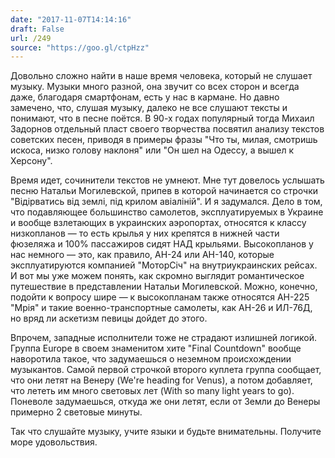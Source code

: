 ```yaml
---
date: "2017-11-07T14:14:16"
draft: False
url: /249
source: "https://goo.gl/ctpHzz"
---
```


Довольно сложно найти в наше время человека, который не слушает музыку. Музыки много разной, она звучит со всех сторон и всегда даже, благодаря смартфонам, есть у нас в кармане. Но давно замечено, что, слушая музыку, далеко не все слушают тексты и понимают, что в песне поётся. В 90-х годах популярный тогда Михаил Задорнов отдельный пласт своего творчества посвятил анализу текстов советских песен, приводя в примеры фразы "Что ты, милая, смотришь искоса, низко голову наклоня" или "Он шел на Одессу, а вышел к Херсону".

Время идет, сочинители текстов не умнеют. Мне тут довелось услышать песню Натальи Могилевской, припев в которой начинается со строчки "Відірватись від землі, під крилом авіаліній". И я задумался. Дело в том, что подавляющее большинство самолетов, эксплуатируемых в Украине и вообще взлетающих в украинских аэропортах, относятся к классу низкопланов — то есть крылья у них крепятся в нижней части фюзеляжа и 100% пассажиров сидят НАД крыльями. Высокопланов у нас немного — это, как правило, АН-24 или АН-140, которые эксплуатируются компанией "МоторСіч" на внутриукраинских рейсах. И вот мы уже можем понять, как скромно выглядит романтическое путешествие в представлении Натальи Могилевской. Можно, конечно, подойти к вопросу шире — к высокопланам также относятся АН-225 "Мрія" и такие военно-транспортные самолеты, как АН-26 и ИЛ-76Д, но вряд ли аскетизм певицы дойдет до этого.

Впрочем, западные исполнители тоже не страдают излишней логикой. Группа Europe в своем знаменитом хите "Final Countdown" вообще наворотила такое, что задумаешься о неземном происхождении музыкантов. Самой первой строчкой второго куплета группа сообщает, что они летят на Венеру (We're heading for Venus), а потом добавляет, что лететь им много световых лет (With so many light years to go). Поневоле задумаешься, откуда же они летят, если от Земли до Венеры примерно 2 световые минуты.

Так что слушайте музыку, учите языки и будьте внимательны. Получите море удовольствия.
